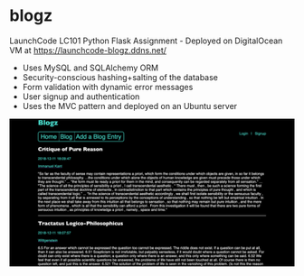 # blogz
LaunchCode LC101 Python Flask Assignment - Deployed on DigitalOcean VM at https://launchcode-blogz.ddns.net/
* Uses MySQL and SQLAlchemy ORM
* Security-conscious hashing+salting of the database
* Form validation with dynamic error messages
* User signup and authentication
* Uses the MVC pattern and deployed on an Ubuntu server

![app image](image.png)